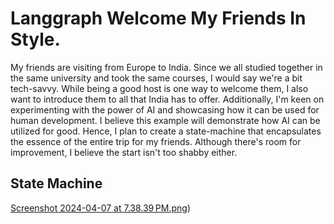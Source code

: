 # Langgraph Welcome My Friends In Style.
My friends are visiting from Europe to India. Since we all studied together in the same university and took the same courses, I would say we're a bit tech-savvy. While being a good host is one way to welcome them, I also want to introduce them to all that India has to offer. Additionally, I'm keen on experimenting with the power of AI and showcasing how it can be used for human development. 
I believe this example will demonstrate how AI can be utilized for good. Hence, I plan to create a state-machine that encapsulates the essence of the entire trip for my friends. Although there's room for improvement, I believe the start isn't too shabby either.

## State Machine
[Screenshot 2024-04-07 at 7.38.39 PM.png](https://github.com/Anurich/Welcome_my_friend_to_india_with_langgraph/blob/main/Screenshot%202024-04-07%20at%207.38.39%E2%80%AFPM.png))
